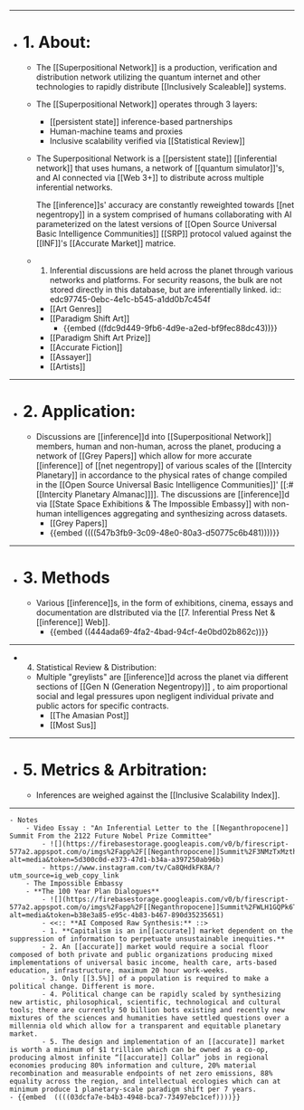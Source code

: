 - ---
- # 1. About:
	- The [[Superpositional Network]] is a production, verification and distribution network utilizing the quantum internet and other technologies to rapidly distribute [[Inclusively Scaleable]] systems.
	- The [[Superpositional Network]] operates through 3 layers:
		- [[persistent state]] inference-based partnerships
		- Human-machine teams and proxies
		- Inclusive scalability verified via [[Statistical Review]]
	- The Superpositional Network is a [[persistent state]] [[inferential network]] that uses humans, a network of [[quantum simulator]]'s, and AI connected via [[Web 3+]] to distribute across multiple inferential networks. 
	  
	  The [[inference]]s' accuracy are constantly reweighted towards [[net negentropy]] in a system comprised of humans collaborating with AI parameterized on the latest versions of [[Open Source Universal Basic Intelligence Communities]] [[SRP]] protocol valued against the [[INF]]'s [[Accurate Market]] matrice.
	- 1. Inferential discussions are held across the planet through various networks and platforms. For security reasons, the bulk are not stored directly in this database, but are inferentially linked.
	  id:: edc97745-0ebc-4e1c-b545-a1dd0b7c454f
		- [[Art Genres]]
		- [[Paradigm Shift Art]]
			- {{embed  ((fdc9d449-9fb6-4d9e-a2ed-bf9fec88dc43))}}
		- [[Paradigm Shift Art Prize]]
		- [[Accurate Fiction]]
		- [[Assayer]]
		- [[Artists]]
- ---
- # 2. Application:
	- Discussions are [[inference]]d into [[Superpositional Network]] members, human and non-human, across the planet, producing a network of [[Grey Papers]] which allow for more accurate [[inference]] of [[net negentropy]] of various scales of the [[Intercity Planetary]] in accordance to the physical rates of change compiled in the [[Open Source Universal Basic Intelligence Communities]]' [[:#[[Intercity Planetary Almanac]]]]. The discussions are [[inference]]d via [[State Space Exhibitions & The Impossible Embassy]] with non-human intelligences aggregating and synthesizing across datasets.
		- [[Grey Papers]]
		- {{embed  ((((547b3fb9-3c09-48e0-80a3-d50775c6b481))))}}
- ---
- # 3. Methods
	- Various [[inference]]s, in the form of exhibitions, cinema, essays and documentation are dIstributed via the [[7. Inferential Press Net & [[inference]] Web]].
		- {{embed  ((444ada69-4fa2-4bad-94cf-4e0bd02b862c))}}
- ---
- 4. Statistical Review & Distribution:
	- Multiple "greylists" are [[inference]]d across the planet via different sections of [[Gen N (Generation Negentropy)]] , to aim proportional social and legal pressures upon negligent individual private and public actors for specific contracts.
		- [[The Amasian Post]]
		- [[Most Sus]]
- ---
- # 5. Metrics & Arbitration:
	- Inferences are weighed against the [[Inclusive Scalability Index]].
- ---
	- Notes
		- Video Essay : "An Inferential Letter to the [[Neganthropocene]] Summit From the 2122 Future Nobel Prize Committee"
			- ![](https://firebasestorage.googleapis.com/v0/b/firescript-577a2.appspot.com/o/imgs%2Fapp%2F[[Neganthropocene]]Summit%2F3NMzTxMzth.png?alt=media&token=5d300c0d-e373-47d1-b34a-a397250ab96b)
			- https://www.instagram.com/tv/Ca8QHdkFK8A/?utm_source=ig_web_copy_link
		- The Impossible Embassy
		- **The 100 Year Plan Dialogues**
			- ![](https://firebasestorage.googleapis.com/v0/b/firescript-577a2.appspot.com/o/imgs%2Fapp%2F[[Neganthropocene]]Summit%2FWLH1GQPk6T.jpg?alt=media&token=b38e3a85-e95c-4b83-b467-890d35235651)
			- <<:: **AI Composed Raw Synthesis:** ::>
			- 1. **Capitalism is an in[[accurate]] market dependent on the suppression of information to perpetuate unsustainable inequities.**
			- 2. An [[accurate]] market would require a social floor composed of both private and public organizations producing mixed implementations of universal basic income, health care, arts-based education, infrastructure, maximum 20 hour work-weeks.
			- 3. Only [[3.5%]] of a population is required to make a political change. Different is more.
			- 4. Political change can be rapidly scaled by synthesizing new artistic, philosophical, scientific, technological and cultural tools; there are currently 50 billion bots existing and recently new mixtures of the sciences and humanities have settled questions over a millennia old which allow for a transparent and equitable planetary market.
			- 5. The design and implementation of an [[accurate]] market is worth a minimum of $1 trillion which can be owned as a co-op, producing almost infinite “[[accurate]] Collar” jobs in regional economies producing 80% information and culture, 20% material recombination and measurable endpoints of net zero emissions, 88% equality across the region, and intellectual ecologies which can at minimum produce 1 planetary-scale paradigm shift per 7 years.
	- {{embed  ((((03dcfa7e-b4b3-4948-bca7-73497ebc1cef))))}}